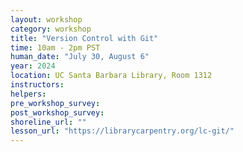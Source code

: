 ```yaml
---
layout: workshop
category: workshop
title: "Version Control with Git"
time: 10am - 2pm PST
human_date: "July 30, August 6"
year: 2024
location: UC Santa Barbara Library, Room 1312
instructors:
helpers:
pre_workshop_survey:
post_workshop_survey:
shoreline_url: ""
lesson_url: "https://librarycarpentry.org/lc-git/"
---
```

